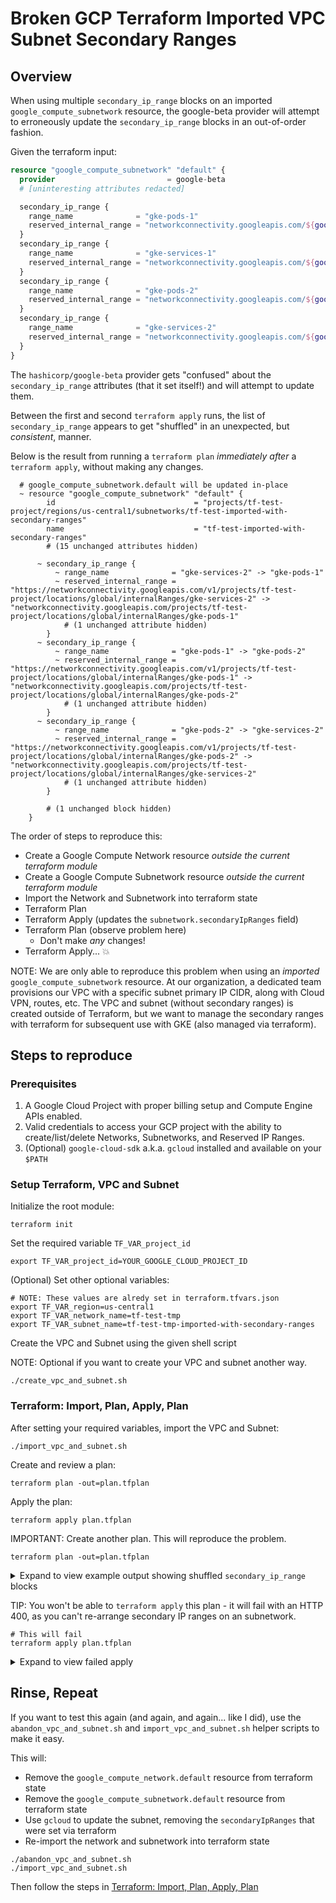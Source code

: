 # Broken GCP Terraform Imported VPC Subnet Secondary Ranges

## Overview

When using multiple `secondary_ip_range` blocks on an imported `google_compute_subnetwork` resource, 
the google-beta provider will attempt to erroneously update the `secondary_ip_range` blocks in an out-of-order fashion.   

Given the terraform input:

```terraform
resource "google_compute_subnetwork" "default" {
  provider                         = google-beta
  # [uninteresting attributes redacted]

  secondary_ip_range {
    range_name              = "gke-pods-1"
    reserved_internal_range = "networkconnectivity.googleapis.com/${google_network_connectivity_internal_range.gke_pods_1.id}"
  }
  secondary_ip_range {
    range_name              = "gke-services-1"
    reserved_internal_range = "networkconnectivity.googleapis.com/${google_network_connectivity_internal_range.gke_services_1.id}"
  }
  secondary_ip_range {
    range_name              = "gke-pods-2"
    reserved_internal_range = "networkconnectivity.googleapis.com/${google_network_connectivity_internal_range.gke_pods_2.id}"
  }
  secondary_ip_range {
    range_name              = "gke-services-2"
    reserved_internal_range = "networkconnectivity.googleapis.com/${google_network_connectivity_internal_range.gke_services_2.id}"
  }
}
```

The `hashicorp/google-beta` provider gets "confused" about the `secondary_ip_range` attributes (that it set itself!) 
and will attempt to update them. 

Between the first and second `terraform apply` runs, the list of `secondary_ip_range` appears to get "shuffled" in an 
unexpected, but _consistent_, manner. 

Below is the result from running a `terraform plan` _immediately after_ a `terraform apply`, without making any changes.

```terminaloutput
  # google_compute_subnetwork.default will be updated in-place
  ~ resource "google_compute_subnetwork" "default" {
        id                               = "projects/tf-test-project/regions/us-central1/subnetworks/tf-test-imported-with-secondary-ranges"
        name                             = "tf-test-imported-with-secondary-ranges"
        # (15 unchanged attributes hidden)

      ~ secondary_ip_range {
          ~ range_name              = "gke-services-2" -> "gke-pods-1"
          ~ reserved_internal_range = "https://networkconnectivity.googleapis.com/v1/projects/tf-test-project/locations/global/internalRanges/gke-services-2" -> "networkconnectivity.googleapis.com/projects/tf-test-project/locations/global/internalRanges/gke-pods-1"
            # (1 unchanged attribute hidden)
        }
      ~ secondary_ip_range {
          ~ range_name              = "gke-pods-1" -> "gke-pods-2"
          ~ reserved_internal_range = "https://networkconnectivity.googleapis.com/v1/projects/tf-test-project/locations/global/internalRanges/gke-pods-1" -> "networkconnectivity.googleapis.com/projects/tf-test-project/locations/global/internalRanges/gke-pods-2"
            # (1 unchanged attribute hidden)
        }
      ~ secondary_ip_range {
          ~ range_name              = "gke-pods-2" -> "gke-services-2"
          ~ reserved_internal_range = "https://networkconnectivity.googleapis.com/v1/projects/tf-test-project/locations/global/internalRanges/gke-pods-2" -> "networkconnectivity.googleapis.com/projects/tf-test-project/locations/global/internalRanges/gke-services-2"
            # (1 unchanged attribute hidden)
        }

        # (1 unchanged block hidden)
    }
```

The order of steps to reproduce this:

* Create a Google Compute Network resource _outside the current terraform module_
* Create a Google Compute Subnetwork resource _outside the current terraform module_
* Import the Network and Subnetwork into terraform state
* Terraform Plan
* Terraform Apply (updates the `subnetwork.secondaryIpRanges` field)
* Terraform Plan (observe problem here)
  * Don't make _any_ changes!
* Terraform Apply... 💥

NOTE: We are only able to reproduce this problem when using an _imported_ `google_compute_subnetwork` resource. 
At our organization, a dedicated team provisions our VPC with a specific subnet primary IP CIDR, along with Cloud VPN, routes, etc.
The VPC and subnet (without secondary ranges) is created outside of Terraform, but we want to manage the secondary ranges with terraform
for subsequent use with GKE (also managed via terraform).

## Steps to reproduce

### Prerequisites

1. A Google Cloud Project with proper billing setup and Compute Engine APIs enabled.
2. Valid credentials to access your GCP project with the ability to create/list/delete Networks, Subnetworks, and Reserved IP Ranges.
3. (Optional) `google-cloud-sdk` a.k.a. `gcloud` installed and available on your `$PATH`

### Setup Terraform, VPC and Subnet

Initialize the root module:

```shell
terraform init
```

Set the required variable `TF_VAR_project_id`

```shell
export TF_VAR_project_id=YOUR_GOOGLE_CLOUD_PROJECT_ID 
```

(Optional) Set other optional variables:

```shell
# NOTE: These values are alredy set in terraform.tfvars.json
export TF_VAR_region=us-central1
export TF_VAR_network_name=tf-test-tmp
export TF_VAR_subnet_name=tf-test-tmp-imported-with-secondary-ranges
```

Create the VPC and Subnet using the given shell script

NOTE: Optional if you want to create your VPC and subnet another way. 

```shell
./create_vpc_and_subnet.sh
```

### Terraform: Import, Plan, Apply, Plan

After setting your required variables, import the VPC and Subnet:

```shell
./import_vpc_and_subnet.sh
```

Create and review a plan:

```shell
terraform plan -out=plan.tfplan
```

Apply the plan:

```shell
terraform apply plan.tfplan
```

IMPORTANT: Create another plan. This will reproduce the problem.

```shell
terraform plan -out=plan.tfplan
```

<details>
<summary>
Expand to view example output showing shuffled <code>secondary_ip_range</code> blocks
</summary>


```terminaloutput
  # google_compute_subnetwork.default will be updated in-place
  ~ resource "google_compute_subnetwork" "default" {
        id                               = "projects/tf-test-project/regions/us-central1/subnetworks/tf-test-tmp-imported-with-secondary-ranges"
        name                             = "tf-test-tmp-imported-with-secondary-ranges"
        # (15 unchanged attributes hidden)

      ~ secondary_ip_range {
          ~ range_name              = "gke-services-2" -> "gke-pods-1"
          ~ reserved_internal_range = "https://networkconnectivity.googleapis.com/v1/projects/tf-test-project/locations/global/internalRanges/gke-services-2" -> "networkconnectivity.googleapis.com/projects/tf-test-project/locations/global/internalRanges/gke-pods-1"
            # (1 unchanged attribute hidden)
        }
      ~ secondary_ip_range {
          ~ range_name              = "gke-pods-1" -> "gke-pods-2"
          ~ reserved_internal_range = "https://networkconnectivity.googleapis.com/v1/projects/tf-test-project/locations/global/internalRanges/gke-pods-1" -> "networkconnectivity.googleapis.com/projects/tf-test-project/locations/global/internalRanges/gke-pods-2"
            # (1 unchanged attribute hidden)
        }
      ~ secondary_ip_range {
          ~ range_name              = "gke-pods-2" -> "gke-services-2"
          ~ reserved_internal_range = "https://networkconnectivity.googleapis.com/v1/projects/tf-test-project/locations/global/internalRanges/gke-pods-2" -> "networkconnectivity.googleapis.com/projects/tf-test-project/locations/global/internalRanges/gke-services-2"
            # (1 unchanged attribute hidden)
        }

        # (1 unchanged block hidden)
    }
```

</details>

TIP: You won't be able to `terraform apply` this plan - it will fail with an HTTP 400, as you can't re-arrange 
secondary IP ranges on an subnetwork.

```shell
# This will fail
terraform apply plan.tfplan
```

<details>
<summary>Expand to view failed apply</summary>


```terminaloutput
$ tofu apply -auto-approve plan.tfplan
google_compute_subnetwork.default: Modifying... [id=projects/tf-test-project/regions/us-central1/subnetworks/tf-test-tmp-imported-with-secondary-ranges]
╷
│ Error: Error updating Subnetwork "projects/tf-test-project/regions/us-central1/subnetworks/tf-test-tmp-imported-with-secondary-ranges": googleapi: Error 400: Invalid value for field 'resource.secondaryIpRanges[0].ipCidrRange': '10.2.144.0/20'. Existing secondary range cannot be modified: 10.2.144.0/20., invalid
│
│   with google_compute_subnetwork.default,
│   on main.tf line 65, in resource "google_compute_subnetwork" "default":
│   65: resource "google_compute_subnetwork" "default" {
│
╵
```


</details>

## Rinse, Repeat

If you want to test this again (and again, and again... like I did), use the 
`abandon_vpc_and_subnet.sh` and `import_vpc_and_subnet.sh` helper scripts to make it easy.

This will:
  * Remove the `google_compute_network.default` resource from terraform state
  * Remove the `google_compute_subnetwork.default` resource from terraform state
  * Use `gcloud` to update the subnet, removing the `secondaryIpRanges` that were set via terraform
  * Re-import the network and subnetwork into terraform state

```shell
./abandon_vpc_and_subnet.sh
./import_vpc_and_subnet.sh
```

Then follow the steps in [Terraform: Import, Plan, Apply, Plan](#terraform-import-plan-apply-plan)
